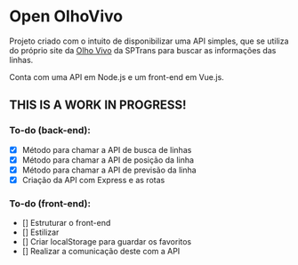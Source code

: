 # Open OlhoVivo

Projeto criado com o intuito de disponibilizar uma API simples, que se utiliza do próprio site da [Olho Vivo](http://olhovivo.sptrans.com.br) da SPTrans para buscar as informações das linhas.

Conta com uma API em Node.js e um front-end em Vue.js.

## THIS IS A WORK IN PROGRESS!

### To-do (back-end):
- [x] Método para chamar a API de busca de linhas
- [x] Método para chamar a API de posição da linha
- [x] Método para chamar a API de previsão da linha
- [x] Criação da API com Express e as rotas

### To-do (front-end):
- [] Estruturar o front-end
- [] Estilizar
- [] Criar localStorage para guardar os favoritos
- [] Realizar a comunicação deste com a API